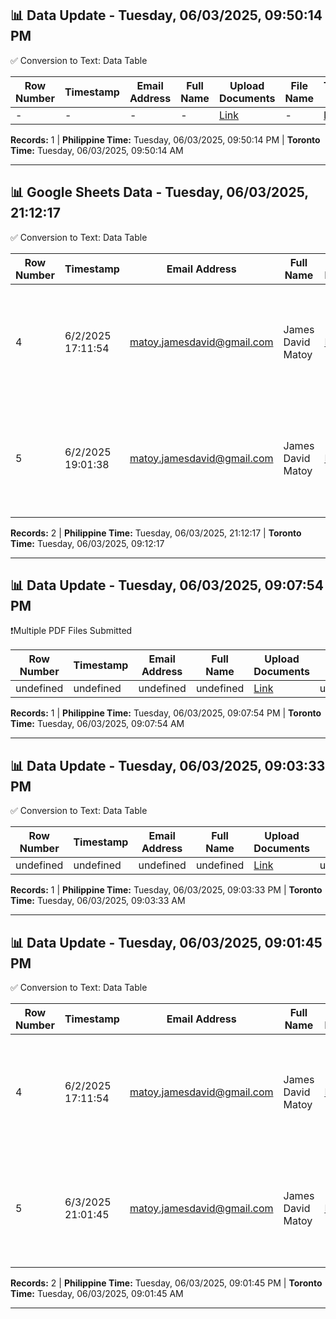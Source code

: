 ## 📊 Data Update - Tuesday, 06/03/2025, 09:50:14 PM

✅ Conversion to Text: Data Table

| Row Number | Timestamp | Email Address | Full Name | Upload Documents | File Name | Text File | Recent Date |
|------------|-----------|---------------|-----------|------------------|-----------|-----------|-------------|
| - | - | - | - | [Link](#) | - | [Link](#) | - |

**Records:** 1 | **Philippine Time:** Tuesday, 06/03/2025, 09:50:14 PM | **Toronto Time:** Tuesday, 06/03/2025, 09:50:14 AM

---

## 📊 Google Sheets Data - Tuesday, 06/03/2025, 21:12:17

✅ Conversion to Text: Data Table

| Row Number | Timestamp | Email Address | Full Name | Upload Documents | File Name | Text File | Recent Date |
|------------|-----------|---------------|-----------|------------------|-----------|-----------|-------------|
| 4 | 6/2/2025 17:11:54 | matoy.jamesdavid@gmail.com | James David Matoy | [Link](https://drive.google.com/open?id=1pFsZ7mVCUxXndJAvEVgh2TipOKEPle9O) | AI-Automation-Engineer-James-David-Matoy - James David Matoy.pdf |  |  |
| 5 | 6/2/2025 19:01:38 | matoy.jamesdavid@gmail.com | James David Matoy | [Link](https://drive.google.com/open?id=1D3gVZQ8fVpujAq6Ad-IzIF-VIPuFFs1T) | AI-Automation-Engineer-James-David-Matoy - James David Matoy.pdf | Recent Date |  |

**Records:** 2 | **Philippine Time:** Tuesday, 06/03/2025, 21:12:17 | **Toronto Time:** Tuesday, 06/03/2025, 09:12:17

---

## 📊 Data Update - Tuesday, 06/03/2025, 09:07:54 PM

❗Multiple PDF Files Submitted

| Row Number | Timestamp | Email Address | Full Name | Upload Documents | File Name | Text File | Recent Date |
|------------|-----------|---------------|-----------|------------------|-----------|-----------|-------------|
| undefined | undefined | undefined | undefined | [Link](#) | undefined | [Link](#) | undefined |

**Records:** 1 | **Philippine Time:** Tuesday, 06/03/2025, 09:07:54 PM | **Toronto Time:** Tuesday, 06/03/2025, 09:07:54 AM

---

## 📊 Data Update - Tuesday, 06/03/2025, 09:03:33 PM

✅ Conversion to Text: Data Table

| Row Number | Timestamp | Email Address | Full Name | Upload Documents | File Name | Text File | Recent Date |
|------------|-----------|---------------|-----------|------------------|-----------|-----------|-------------|
| undefined | undefined | undefined | undefined | [Link](#) | undefined | [Link](#) | undefined |

**Records:** 1 | **Philippine Time:** Tuesday, 06/03/2025, 09:03:33 PM | **Toronto Time:** Tuesday, 06/03/2025, 09:03:33 AM

---

## 📊 Data Update - Tuesday, 06/03/2025, 09:01:45 PM

✅ Conversion to Text: Data Table

| Row Number | Timestamp | Email Address | Full Name | Upload Documents | File Name | Text File | Recent Date |
|------------|-----------|---------------|-----------|------------------|-----------|-----------|-------------|
| 4 | 6/2/2025 17:11:54 | matoy.jamesdavid@gmail.com | James David Matoy | [Link](https://drive.google.com/open?id=1pFsZ7mVCUxXndJAvEVgh2TipOKEPle9O) | AI-Automation-Engineer-James-David-Matoy - James David Matoy.pdf | [Link](#) |  |
| 5 | 6/3/2025 21:01:45 | matoy.jamesdavid@gmail.com | James David Matoy | [Link](https://drive.google.com/open?id=1pFsZ7mVCUxXndJAvEVgh2TipOKEPle9O) | AI-Automation-Engineer-James-David-Matoy - James David Matoy.pdf | [Link](#) | Recent Date |

**Records:** 2 | **Philippine Time:** Tuesday, 06/03/2025, 09:01:45 PM | **Toronto Time:** Tuesday, 06/03/2025, 09:01:45 AM

---

